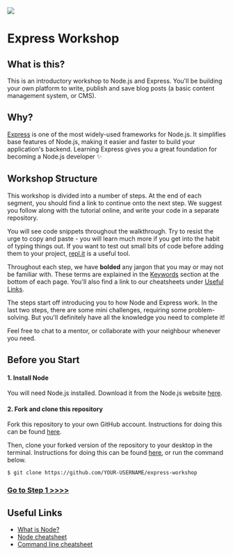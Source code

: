 <img src="https://blog.keycdn.com/blog/wp-content/uploads/2017/10/nodejs-banner.png">


# Express Workshop

## What is this?

This is an introductory workshop to Node.js and Express. You'll be building your own platform to write, publish and save blog posts (a basic content management system, or CMS).

## Why?

[Express](http://expressjs.com/) is one of the most widely-used frameworks for Node.js. It simplifies base features of Node.js, making it easier and faster to build your application's backend. Learning Express gives you a great foundation for becoming a Node.js developer :sparkles:

## Workshop Structure

This workshop is divided into a number of steps. At the end of each segment, you should find a link to continue onto the next step. We suggest you follow along with the tutorial online, and write your code in a separate repository.

You will see code snippets throughout the walkthrough. Try to resist the urge to copy and paste - you will learn much more if you get into the habit of typing things out. If you want to test out small bits of code before adding them to your project, [repl.it](repl.it) is a useful tool.

Throughout each step, we have **bolded** any jargon that you may or may not be familiar with. These terms are explained in the [Keywords](https://github.com/node-girls/express-workshop/#keywords) section at the bottom of each page. You'll also find a link to our cheatsheets under [Useful Links](https://github.com/node-girls/express-workshop/#useful-links).

The steps start off introducing you to how Node and Express work.  In the last two steps, there are some mini challenges, requiring some problem-solving.  But you'll definitely have all the knowledge you need to complete it!

Feel free to chat to a mentor, or collaborate with your neighbour whenever you need.

## Before you Start

#### 1. Install Node

You will need Node.js installed. Download it from the Node.js website [here](https://nodejs.org/en/).

#### 2. Fork and clone this repository

Fork this repository to your own GitHub account.  Instructions for doing this can be found [here](https://help.github.com/articles/fork-a-repo/).

Then, clone your forked version of the repository to your desktop in the terminal. Instructions for doing this can be found [here](https://help.github.com/articles/cloning-a-repository/), or run the command below.

`$ git clone https://github.com/YOUR-USERNAME/express-workshop`

### [Go to Step 1 >>>>](https://github.com/node-girls/express-workshop/blob/master/step01.md)

## Useful Links

* [What is Node?](https://github.com/node-girls/what-is-node)
* [Node cheatsheet](https://github.com/node-girls/cheatsheets/blob/master/node-cheatsheet.md)
* [Command line cheatsheet](https://github.com/node-girls/cheatsheets/blob/master/command-line-cheatsheet.md)

